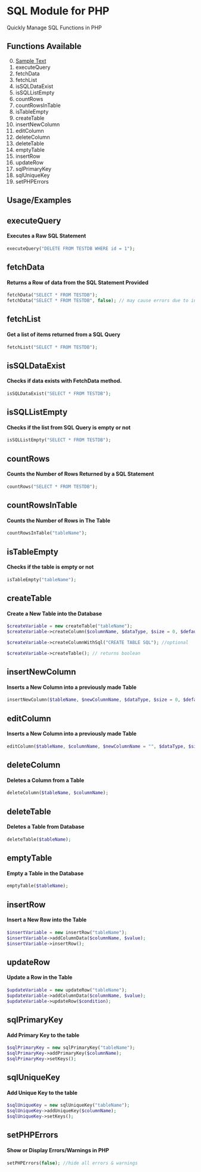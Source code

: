 
# SQL Module for PHP

Quickly Manage SQL Functions in PHP
## Functions Available
0. [Sample Text](#sample)
1. executeQuery
2. fetchData
3. fetchList
4. isSQLDataExist
5. isSQLListEmpty
6. countRows
7. countRowsInTable
8. isTableEmpty
9. createTable
10. insertNewColumn
11. editColumn
12. deleteColumn
13. deleteTable
14. emptyTable
15. insertRow
16. updateRow
17. sqlPrimaryKey
18. sqlUniqueKey
19. setPHPErrors
## Usage/Examples

## executeQuery
#### Executes a Raw SQL Statement

```php
executeQuery("DELETE FROM TESTDB WHERE id = 1");
```

## fetchData
#### Returns a Row of data from the SQL Statement Provided

```php
fetchData("SELECT * FROM TESTDB");
fetchData("SELECT * FROM TESTDB", false); // may cause errors due to incorrect sql statement, which returns multiple rows
```


## fetchList
#### Get a list of items returned from a SQL Query

```php
fetchList("SELECT * FROM TESTDB");
```



## isSQLDataExist
#### Checks if data exists with FetchData method.

```php
isSQLDataExist("SELECT * FROM TESTDB");
```



## isSQLListEmpty
#### Checks if the list from SQL Query is empty or not

```php
isSQLListEmpty("SELECT * FROM TESTDB");
```



## countRows
#### Counts the Number of Rows Returned by a SQL Statement

```php
countRows("SELECT * FROM TESTDB");
```




## countRowsInTable
#### Counts the Number of Rows in The Table

```php
countRowsInTable("tableName");
```


## isTableEmpty
#### Checks if the table is empty or not

```php
isTableEmpty("tableName");
```




## createTable
#### Create a New Table into the Database

```php
$createVariable = new createTable("tableName");
$createVariable->createColumn($columnName, $dataType, $size = 0, $defaultValue = "", $canBeNull = true, $isPrimaryKey = false, $autoIncrement = false);

$createVariable->createColumnWithSql("CREATE TABLE SQL"); //optional

$createVariable->createTable(); // returns boolean
```


## insertNewColumn
#### Inserts a New Column into a previously made Table

```php
insertNewColumn($tableName, $newColumnName, $dataType, $size = 0, $defaultValue = "", $canBeNull = true, $isPrimaryKey = false, $autoIncrement = false, $insertAfter = "LAST");
```
  

  

## editColumn
#### Inserts a New Column into a previously made Table

```php
editColumn($tableName, $columnName, $newColumnName = "", $dataType, $size = 0, $defaultValue = "", $canBeNull = true, $isPrimaryKey = false, $autoIncrement = false, $insertAfter = "LAST");
```


 

## deleteColumn
#### Deletes a Column from a Table

```php
deleteColumn($tableName, $columnName);
```



## deleteTable
#### Deletes a Table from Database

```php
deleteTable($tableName);
```




## emptyTable
#### Empty a Table in the Database

```php
emptyTable($tableName);
```




## insertRow
#### Insert a New Row into the Table

```php
$insertVariable = new insertRow("tableName");
$insertVariable->addColumnData($columnName, $value);
$insertVariable->insertRow();
```


## updateRow
#### Update a Row in the Table

```php
$updateVariable = new updateRow("tableName");
$updateVariable->addColumnData($columnName, $value);
$updateVariable->updateRow($condition);
```



## sqlPrimaryKey
#### Add Primary Key to the table

```php
$sqlPrimaryKey = new sqlPrimaryKey("tableName");
$sqlPrimaryKey->addPrimaryKey($columnName);
$sqlPrimaryKey->setKeys();
```



## sqlUniqueKey
#### Add Unique Key to the table

```php
$sqlUniqueKey = new sqlUniqueKey("tableName");
$sqlUniqueKey->addUniqueKey($columnName);
$sqlUniqueKey->setKeys();
```



## setPHPErrors
#### Show or Display Errors/Warnings in PHP

```php
setPHPErrors(false); //hide all errors & warnings
```